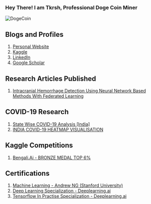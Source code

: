 ### Hey There! I am Tkrsh, Professional Doge Coin Miner

![DogeCoin](https://github.com/tkrsh/tkrsh/blob/master/dogecoin.gif)

## Blogs and Profiles

1) [Personal Website](https:www.tkrsh.com)       
2) [Kaggle](https://www.kaggle.com/tkrsh09)
3) [LinkedIn](https://www.linkedin.com/in/utkarsh-srivastava-tkrsh/)     
4) [Google Scholar](https://scholar.google.com/citations?user=tjpx5GIAAAAJ&hl=en)

## Research Articles Published 

 1) [Intracranial Hemorrhage Detection Using Neural Network Based Methods With Federated Learning](https://arxiv.org/abs/2005.08644)


## COVID-19 Research 

 1) [State Wise COVID-19 Analysis [India]](https://www.linkedin.com/pulse/state-wise-covid-19-daily-cases-analysis-india-chandra-srivastava)
 2) [INDIA COVID-19 HEATMAP VISUALISATION](https://www.linkedin.com/posts/utkarsh-srivastava-tkrsh_covid19-visualization-datascience-activity-6659794807977844736-b0b2)

## Kaggle Competitions  

  1) [Bengali.Ai - BRONZE MEDAL TOP 6%](https://www.kaggle.com/tkrsh09)


## Certifications 

 
 1) [Machine Learning - Andrew NG (Stanford University)](https://coursera.org/share/4587ec1bd1e05a5a5c52152813ef2908)
 2) [Deep Learning Specialization - Deeplearning.ai](https://coursera.org/share/a462a35952ad2bd5ffe805752a4ed812)
 3) [Tensorflow In Practise Specialization - Deeplearning.ai](https://coursera.org/share/07f6a14171e7324b4d289f92ec39ba7a)

